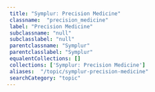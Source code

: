 ```yaml
--- 
 title: "Symplur: Precision Medicine" 
 classname:  "precision_medicine" 
 label: "Precision Medicine" 
 subclassname: "null" 
 subclasslabel: "null" 
 parentclassname: "Symplur" 
 parentclasslabel: "Symplur" 
 equalentCollections: [] 
 collections: ['Symplur: Precision Medicine']
 aliases:  "/topic/symplur-precision-medicine"  
 searchCategory: "topic" 
---
```

